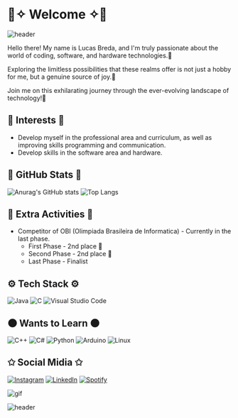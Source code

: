 # 🌃✧ Welcome ✧🌃

![header](https://capsule-render.vercel.app/api?type=waving&color=ff99f4&section=header)

Hello there! My name is Lucas Breda, and I'm truly passionate about the world of coding, software, and hardware technologies.🌿

Exploring the limitless possibilities that these realms offer is not just a hobby for me, but a genuine source of joy.🌿

Join me on this exhilarating journey through the ever-evolving landscape of technology!🌿

## 🌷 Interests 🌷
- Develop myself in the professional area and curriculum, as well as improving skills programming and communication.
- Develop skills in the software area and hardware.

## 🚀 GitHub Stats 🚀
![Anurag's GitHub stats](https://github-readme-stats.vercel.app/api?username=luVbreda&show_icons=true&title_color=70f5ff&bg_color=30295d&text_color=ff99f4&border_color=b00d0f) ![Top Langs](https://github-readme-stats.vercel.app/api/top-langs/?username=luVbreda&title_color=70f5ff&bg_color=30295d&text_color=ff99f4&border_color=b00d0f&layout=compact)

## 🌟 Extra Activities 🌟
- Competitor of OBI (Olimpiada Brasileira de Informatica) - Currently in the last phase.
  - First Phase - 2nd place 🥈
  - Second Phase - 2nd place 🥈
  - Last Phase - Finalist 

## ⚙️ Tech Stack ⚙️
![Java](https://img.shields.io/badge/java-%23ED8B00.svg?style=for-the-badge&logo=openjdk&logoColor=white) ![C](https://img.shields.io/badge/c-%2300599C.svg?style=for-the-badge&logo=c&logoColor=white) ![Visual Studio Code](https://img.shields.io/badge/Visual%20Studio%20Code-0078d7.svg?style=for-the-badge&logo=visual-studio-code&logoColor=white)

## 🌑 Wants to Learn 🌑
![C++](https://img.shields.io/badge/c++-%2300599C.svg?style=for-the-badge&logo=c%2B%2B&logoColor=white) ![C#](https://img.shields.io/badge/c%23-%23239120.svg?style=for-the-badge&logo=c-sharp&logoColor=white) ![Python](https://img.shields.io/badge/python-3670A0?style=for-the-badge&logo=python&logoColor=ffdd54) ![Arduino](https://img.shields.io/badge/-Arduino-00979D?style=for-the-badge&logo=Arduino&logoColor=white) ![Linux](https://img.shields.io/badge/Linux-FCC624?style=for-the-badge&logo=linux&logoColor=black)

## ✩ Social Midia ✩
[![Instagram](https://img.shields.io/badge/Instagram-%23E4405F.svg?style=for-the-badge&logo=Instagram&logoColor=white)](https://www.instagram.com/breda__l/) [![LinkedIn](https://img.shields.io/badge/linkedin-%230077B5.svg?style=for-the-badge&logo=linkedin&logoColor=white)](https://www.linkedin.com/in/lucas-breda-a3b3ba269/) [![Spotify](https://img.shields.io/badge/Spotify-1ED760?style=for-the-badge&logo=spotify&logoColor=white)](https://open.spotify.com/user/2lry71nwykkw4e225o28t6xec?si=abf016acfb91444a)

![gif](https://i.pinimg.com/originals/77/d4/e5/77d4e5d40fdaeb321eadd5cb855cb685.gif)

![header](https://capsule-render.vercel.app/api?type=waving&color=ff99f4&section=footer)
